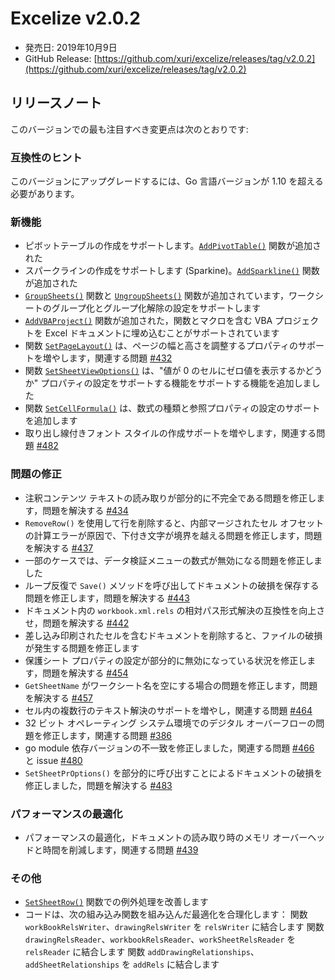 # Excelize v2.0.2

* 発売日: 2019年10月9日
* GitHub Release: [https://github.com/xuri/excelize/releases/tag/v2.0.2](https://github.com/xuri/excelize/releases/tag/v2.0.2)

## リリースノート

このバージョンでの最も注目すべき変更点は次のとおりです:

### 互換性のヒント

このバージョンにアップグレードするには、Go 言語バージョンが 1.10 を超える必要があります。

### 新機能

* ピボットテーブルの作成をサポートします。[`AddPivotTable()`](https://pkg.go.dev/github.com/360EntSecGroup-Skylar/excelize/v2@v2.0.2#File.AddPivotTable) 関数が追加された
* スパークラインの作成をサポートします (Sparkine)。[`AddSparkline()`](https://pkg.go.dev/github.com/360EntSecGroup-Skylar/excelize/v2@v2.0.2#File.AddSparkline) 関数が追加された
* [`GroupSheets()`](https://pkg.go.dev/github.com/360EntSecGroup-Skylar/excelize/v2@v2.0.2#File.GroupSheets) 関数と [`UngroupSheets()`](https://pkg.go.dev/github.com/360EntSecGroup-Skylar/excelize/v2@v2.0.2#File.UngroupSheets) 関数が追加されています，ワークシートのグループ化とグループ化解除の設定をサポートします
* [`AddVBAProject()`](https://pkg.go.dev/github.com/360EntSecGroup-Skylar/excelize/v2@v2.0.2#File.AddVBAProject) 関数が追加された，関数とマクロを含む VBA プロジェクトを Excel ドキュメントに埋め込むことがサポートされています
* 関数 [`SetPageLayout()`](https://pkg.go.dev/github.com/360EntSecGroup-Skylar/excelize/v2@v2.0.2#File.SetPageLayout) は、ページの幅と高さを調整するプロパティのサポートを増やします，関連する問題 [#432](https://github.com/xuri/excelize/issues/432)
* 関数 [`SetSheetViewOptions()`](https://pkg.go.dev/github.com/360EntSecGroup-Skylar/excelize/v2@v2.0.2#File.SetSheetViewOptions) は、"値が 0 のセルにゼロ値を表示するかどうか" プロパティの設定をサポートする機能をサポートする機能を追加しました
* 関数 [`SetCellFormula()`](https://pkg.go.dev/github.com/360EntSecGroup-Skylar/excelize/v2@v2.0.2#File.SetCellFormula) は、数式の種類と参照プロパティの設定のサポートを追加します
* 取り出し線付きフォント スタイルの作成サポートを増やします，関連する問題 [#482](https://github.com/xuri/excelize/issues/482)

### 問題の修正

* 注釈コンテンツ テキストの読み取りが部分的に不完全である問題を修正します，問題を解決する [#434](https://github.com/xuri/excelize/issues/434)
* `RemoveRow()` を使用して行を削除すると、内部マージされたセル オフセットの計算エラーが原因で、下付き文字が境界を越える問題を修正します，問題を解決する [#437](https://github.com/xuri/excelize/issues/437)
* 一部のケースでは、データ検証メニューの数式が無効になる問題を修正しました
* ループ反復で `Save()` メソッドを呼び出してドキュメントの破損を保存する問題を修正します，問題を解決する [#443](https://github.com/xuri/excelize/issues/443)
* ドキュメント内の `workbook.xml.rels` の相対パス形式解決の互換性を向上させ，問題を解決する [#442](https://github.com/xuri/excelize/issues/442)
* 差し込み印刷されたセルを含むドキュメントを削除すると、ファイルの破損が発生する問題を修正します
* 保護シート プロパティの設定が部分的に無効になっている状況を修正します，問題を解決する [#454](https://github.com/xuri/excelize/issues/454)
* `GetSheetName` がワークシート名を空にする場合の問題を修正します，問題を解決する [#457](https://github.com/xuri/excelize/issues/457)
* セル内の複数行のテキスト解決のサポートを増やし，関連する問題 [#464](https://github.com/xuri/excelize/issues/464)
* 32 ビット オペレーティング システム環境でのデジタル オーバーフローの問題を修正します，関連する問題 [#386](https://github.com/xuri/excelize/issues/386)
* go module 依存バージョンの不一致を修正しました，関連する問題 [#466](https://github.com/xuri/excelize/issues/466) と issue [#480](https://github.com/xuri/excelize/issues/480)
* `SetSheetPrOptions()` を部分的に呼び出すことによるドキュメントの破損を修正しました，問題を解決する [#483](https://github.com/xuri/excelize/issues/483)

### パフォーマンスの最適化

* パフォーマンスの最適化，ドキュメントの読み取り時のメモリ オーバーヘッドと時間を削減します，関連する問題 [#439](https://github.com/xuri/excelize/issues/439)

### その他

* [`SetSheetRow()`](https://pkg.go.dev/github.com/360EntSecGroup-Skylar/excelize/v2@v2.0.2#File.SetSheetRow) 関数での例外処理を改善します
* コードは、次の組み込み関数を組み込んだ最適化を合理化します：
関数 `workBookRelsWriter`、`drawingRelsWriter` を `relsWriter` に結合します
関数 `drawingRelsReader`、`workbookRelsReader`、`workSheetRelsReader` を `relsReader` に結合します
関数 `addDrawingRelationships`、`addSheetRelationships` を `addRels` に結合します
